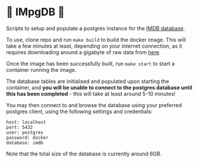 # 🎥 IMpgDB 💽

Scripts to setup and populate a postgres instance for the [IMDB database](https://www.imdb.com/interfaces/).

To use, clone repo and run `make build` to build the docker image. This will take a few minutes at least, depending on your internet connection, as it requires downloading around a gigabyte of raw data from [here](https://datasets.imdbws.com/).

Once the image has been successfully built, run `make start` to start a container running the image.

The database tables are initialised and populated upon starting the container, and **you will be unable to connect to the postgres database until this has been completed** - this will take at least around 5-10 minutes!

You may then connect to and browse the database using your preferred postgres client, using the following settings and credentials:
```
host: localhost
port: 5432
user: postgres
password: docker
database: imdb
```

Note that the total size of the database is currently around 6GB.
